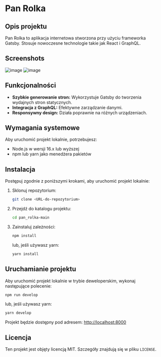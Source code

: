 # Pan Rolka

## Opis projektu
Pan Rolka to aplikacja internetowa stworzona przy użyciu frameworka Gatsby. Stosuje nowoczesne technologie takie jak React i GraphQL.

## Screenshots
![image](https://github.com/user-attachments/assets/a0287288-228f-49ba-a437-f382de013d3a)
![image](https://github.com/user-attachments/assets/21500b82-1912-46f7-ae95-ce7dc78a29b4)


## Funkcjonalności
- **Szybkie generowanie stron:** Wykorzystuje Gatsby do tworzenia wydajnych stron statycznych.
- **Integracja z GraphQL:** Efektywne zarządzanie danymi.
- **Responsywny design:** Działa poprawnie na różnych urządzeniach.

## Wymagania systemowe
Aby uruchomić projekt lokalnie, potrzebujesz:
- Node.js w wersji 16.x lub wyższej
- npm lub yarn jako menedżera pakietów

## Instalacja
Postępuj zgodnie z poniższymi krokami, aby uruchomić projekt lokalnie:

1. Sklonuj repozytorium:
   ```bash
   git clone <URL-do-repozytorium>
   ```

2. Przejdź do katalogu projektu:
   ```bash
   cd pan_rolka-main
   ```

3. Zainstaluj zależności:
   ```bash
   npm install
   ```
   lub, jeśli używasz yarn:
   ```bash
   yarn install
   ```

## Uruchamianie projektu
Aby uruchomić projekt lokalnie w trybie deweloperskim, wykonaj następujące polecenie:

```bash
npm run develop
```

lub, jeśli używasz yarn:

```bash
yarn develop
```

Projekt będzie dostępny pod adresem: [http://localhost:8000](http://localhost:8000)


## Licencja
Ten projekt jest objęty licencją MIT. Szczegóły znajdują się w pliku `LICENSE`.
